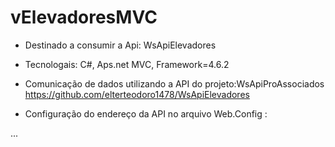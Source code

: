 # vElevadoresMVC
- Destinado a consumir a  Api: WsApiElevadores
- Tecnologais: C#, Aps.net MVC, Framework=4.6.2
- Comunicação de dados utilizando a API do projeto:WsApiProAssociados  https://github.com/elterteodoro1478/WsApiElevadores

- Configuração do endereço da API no arquivo Web.Config : 
<appSettings>
   ...
    <add key="ApiUrl" value="https://localhost:44326/"/>
  </appSettings>
  
  

